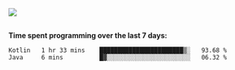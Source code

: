[![](https://img.shields.io/badge/discord-jonatsp%234844-7289DA?logo=discord)](https://discord.com/users/239510668687048717)

##
**Time spent programming over the last 7 days:**
<!--START_SECTION:waka-->
```text
Kotlin   1 hr 33 mins    ███████████████████████▒░   93.68 % 
Java     6 mins          █▓░░░░░░░░░░░░░░░░░░░░░░░   06.32 % 
```
<!--END_SECTION:waka-->
##
